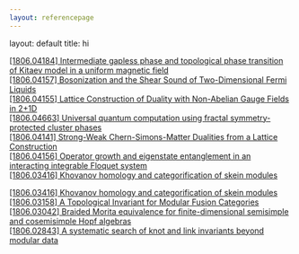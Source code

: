 ```yaml
---
layout: referencepage
---
```


layout: default
title: hi

<a href="https://arxiv.org/abs/1806.04184">[1806.04184] Intermediate gapless phase and topological phase transition of Kitaev model in a uniform magnetic field</a><br/>
<a href="https://arxiv.org/abs/1806.04157">[1806.04157] Bosonization and the Shear Sound of Two-Dimensional Fermi Liquids</a><br/>
<a href="https://arxiv.org/abs/1806.04155">[1806.04155] Lattice Construction of Duality with Non-Abelian Gauge Fields in 2+1D</a><br/>
<a href="https://arxiv.org/abs/1806.04663">[1806.04663] Universal quantum computation using fractal symmetry-protected cluster phases</a><br/>
<a href="https://arxiv.org/abs/1806.04141">[1806.04141] Strong-Weak Chern-Simons-Matter Dualities from a Lattice Construction</a><br/>
<a href="https://arxiv.org/abs/1806.04156">[1806.04156] Operator growth and eigenstate entanglement in an interacting integrable Floquet system</a><br/>
<a href="https://arxiv.org/abs/1806.03416">[1806.03416] Khovanov homology and categorification of skein modules</a><br/>

<a href="https://arxiv.org/abs/1806.03416">[1806.03416] Khovanov homology and categorification of skein modules</a><br/>
<a href="https://arxiv.org/abs/1806.03158">[1806.03158] A Topological Invariant for Modular Fusion Categories</a><br/>
<a href="https://arxiv.org/abs/1806.03042">[1806.03042] Braided Morita equivalence for finite-dimensional semisimple and cosemisimple Hopf algebras</a><br/>
<a href="https://arxiv.org/abs/1806.02843">[1806.02843] A systematic search of knot and link invariants beyond modular data</a><br/>
